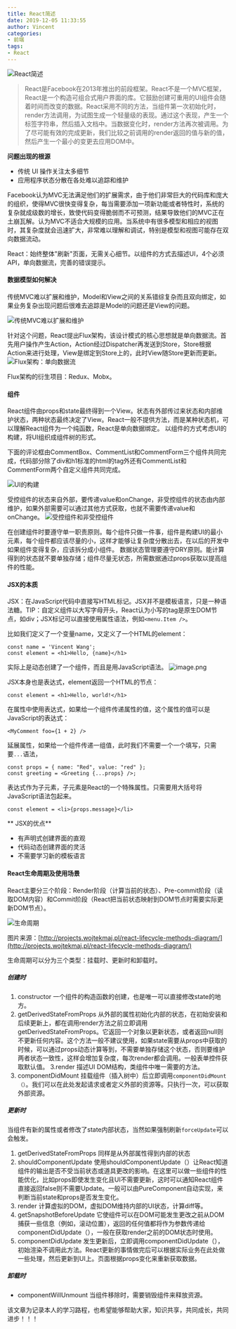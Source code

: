 ```yaml
---
title: React简述
date: 2019-12-05 11:33:55
author: Vincent
categories: 
- 前端
tags: 
- React
---
```



![React简述](https://upload-images.jianshu.io/upload_images/5741330-d92ca6829b68471e.png?imageMogr2/auto-orient/strip%7CimageView2/2/w/1240)


> React是Facebook在2013年推出的前段框架。React不是一个MVC框架，React是一个构造可组合式用户界面的库。它鼓励创建可重用的UI组件会随着时间而改变的数据。React采用不同的方法，当组件第一次初始化时，render方法调用，为试图生成一个轻量级的表现。通过这个表现，产生一个标签字符串，然后插入文档中。当数据变化时，render方法再次被调用。为了尽可能有效的完成更新，我们比较之前调用的render返回的值与新的值，然后产生一个最小的变更去应用DOM中。

**问题出现的根源**
- 传统 UI 操作关注太多细节
- 应用程序状态分散在各处难以追踪和维护

Facebook认为MVC无法满足他们的扩展需求，由于他们非常巨大的代码库和庞大的组织，使得MVC很快变得复杂，每当需要添加一项新功能或者特性时，系统的复杂就成级数的增长，致使代码变得脆弱而不可预测，结果导致他们的MVC正在土崩瓦解。认为MVC不适合大规模的应用。当系统中有很多模型和相应的视图时，其复杂度就会迅速扩大，非常难以理解和调试，特别是模型和视图可能存在双向数据流动。

React：始终整体"刷新"页面，无需关心细节。以组件的方式去描述UI，4个必须API，单向数据流，完善的错误提示。

#### 数据模型如何解决

传统MVC难以扩展和维护，Model和View之间的关系错综复杂而且双向绑定，如果业务复杂出现问题后很难去追踪是Model的问题还是View的问题。

![传统MVC难以扩展和维护](https://upload-images.jianshu.io/upload_images/5741330-b68448c8281d3033.png?imageMogr2/auto-orient/strip%7CimageView2/2/w/1240)

针对这个问题，React提出Flux架构，该设计模式的核心思想就是单向数据流。首先用户操作产生Action，Action经过Dispatcher再发送到Store，Store根据Action来进行处理，View是绑定到Store上的，此时View随Store更新而更新。
![Flux架构：单向数据流](https://upload-images.jianshu.io/upload_images/5741330-84f6f39938abd0a6.png?imageMogr2/auto-orient/strip%7CimageView2/2/w/1240)

Flux架构的衍生项目：Redux、Mobx。

#### 组件

React组件由props和state最终得到一个View。状态有外部传过来状态和内部维护状态，两种状态最终决定了View。React一般不提供方法，而是某种状态机，可以理解React组件为一个纯函数，React是单向数据绑定。
以组件的方式考虑UI的构建，将UI组织成组件树的形式。

下面的评论框由CommentBox、CommentList和CommentForm三个组件共同完成，代码部分除了div和h1标准的html的tag外还有CommentList和CommentForm两个自定义组件共同完成。

![UI的构建](https://upload-images.jianshu.io/upload_images/5741330-d4117fdca7057b4a.png?imageMogr2/auto-orient/strip%7CimageView2/2/w/1240)

受控组件的状态来自外部，要传递value和onChange，非受控组件的状态由内部维护，如果外部需要可以通过其他方式获取，也就不需要传递value和onChange。
![受控组件和非受控组件](https://upload-images.jianshu.io/upload_images/5741330-5044d8d3c4000229.png?imageMogr2/auto-orient/strip%7CimageView2/2/w/1240)

在创建组件时要遵守单一职责原则。每个组件只做一件事，组件是构建UI的最小元素，每个组件都应该尽量的小，这样才能够让复杂度分散出去，在以后的开发中如果组件变得复杂，应该拆分成小组件。
数据状态管理要遵守DRY原则。能计算得到的状态就不要单独存储；组件尽量无状态，所需数据通过props获取以提高组件的性能。

#### JSX的本质  

JSX：在JavaScript代码中直接写HTML标记。JSX并不是模板语言，只是一种语法糖。TIP：自定义组件以大写字母开头，React认为小写的tag是原生DOM节点，如div；JSX标记可以直接使用属性语法，例如`<menu.Item />`。

比如我们定义了一个变量name，又定义了一个HTML的element：
```
const name = 'Vincent Wang';
const element = <h1>Hello, {name}</h1>
```

实际上是动态创建了一个组件，而且是用JavaScript语法。
![image.png](https://upload-images.jianshu.io/upload_images/5741330-dc3e9bcfb0456cb9.png?imageMogr2/auto-orient/strip%7CimageView2/2/w/1240)

JSX本身也是表达式，element返回一个HTML的节点：
```
const element = <h1>Hello, world!</h1>
```
在属性中使用表达式，如果给一个组件传递属性的值，这个属性的值可以是JavaScript的表达式：
```
<MyComment foo={1 + 2} />
```
延展属性，如果给一个组件传递一组值，此时我们不需要一个一个填写，只需要`...`语法，
```
const props = { name: "Red", value: "red" };
const greeting = <Greeting {...props} />;
```
表达式作为子元素，子元素是React的一个特殊属性。只需要用大括号将JavaScript语法包起来。
```
const element = <li>{props.message}</li>
```

** JSX的优点**
- 有声明式创建界面的直观
- 代码动态创建界面的灵活
- 不需要学习新的模板语言

#### React生命周期及使用场景

React主要分三个阶段：Render阶段（计算当前的状态）、Pre-commit阶段（读取DOM内容）和Commit阶段（React把当前状态映射到DOM节点时需要实际更新DOM节点）。

![生命周期](https://upload-images.jianshu.io/upload_images/5741330-6a348940407ff2af.png?imageMogr2/auto-orient/strip%7CimageView2/2/w/1240)

图片来源：[http://projects.wojtekmaj.pl/react-lifecycle-methods-diagram/](http://projects.wojtekmaj.pl/react-lifecycle-methods-diagram/)

生命周期可以分为三个类型：挂载时、更新时和卸载时。

##### 创建时
1. constructor
一个组件的构造函数的创建，也是唯一可以直接修改state的地方。
2. getDerivedStateFromProps
从外部的属性初始化内部的状态，在初始安装和后续更新上，都在调用render方法之前立即调用getDerivedStateFromProps。它返回一个对象以更新状态，或者返回null则不更新任何内容。这个方法一般不建议使用，如果state需要从props中获取的时候，可以通过props动态计算等到，不需要单独存储这个状态，否则要维护两者状态一致性，这样会增加复杂度，每次render都会调用。一般表单控件获取默认值。
3.render
描述UI DOM结构，类组件中唯一需要的方法。
4. componentDidMount
挂载组件（插入树中）后立即调用`componentDidMount（）`。我们可以在此处发起请求或者定义外部的资源等。只执行一次，可以获取外部资源。

##### 更新时
当组件有新的属性或者修改了state内部状态，当然如果强制刷新`forceUpdate`可以会触发。
1. getDerivedStateFromProps
同样是从外部属性得到内部的状态
2. shouldComponentUpdate
使用shouldComponentUpdate（）让React知道组件的输出是否不受当前状态或道具更改的影响。在这里可以做一些组件的性能优化，比如props即使发生变化且UI不需要更新，这时可以通知React组件直接返回false则不需要Update。一般可以由PureComponent自动实现，来判断当前state和props是否发生变化。
3. render
计算虚拟的DOM，虚拟DOM维持内部的UI状态，计算diff等。
4. getSnapshotBeforeUpdate
它使组件可以在DOM可能发生更改之前从DOM捕获一些信息（例如，滚动位置），返回的任何值都将作为参数传递给componentDidUpdate（），一般在获取render之前的DOM状态时使用。
5. componentDidUpdate
发生更新后，立即调用componentDidUpdate（），初始渲染不调用此方法。React更新的事情做完后可以根据实际业务在此处做一些处理，然后更新到UI上。页面根据props变化来重新获取数据。

##### 卸载时
- componentWillUnmount
当组件移除时，需要销毁组件来释放资源。

该文章为记录本人的学习路程，也希望能够帮助大家，知识共享，共同成长，共同进步！！！

